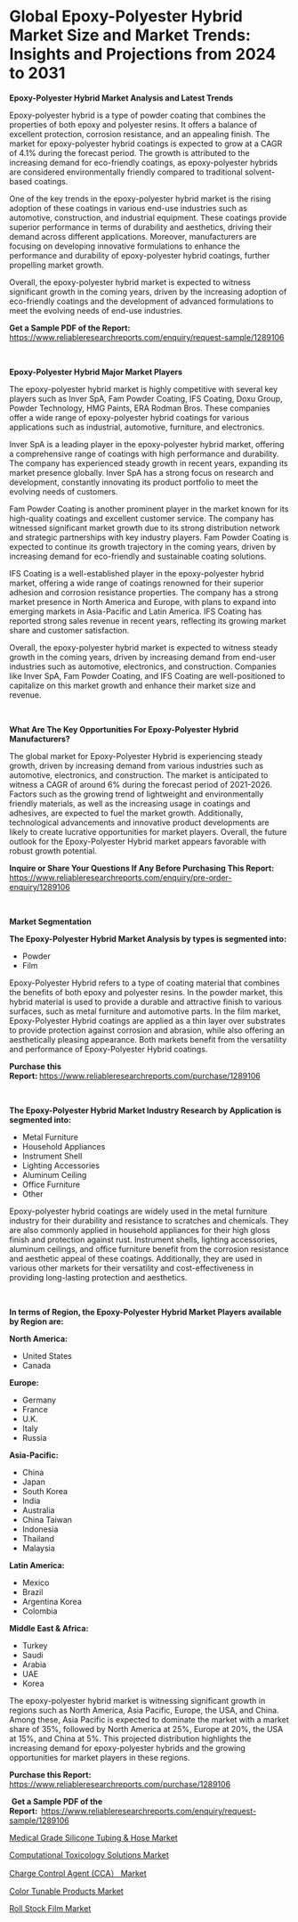 <p><h1>Global Epoxy-Polyester Hybrid Market Size and Market Trends: Insights and Projections from 2024 to 2031</h1></p><p><strong>Epoxy-Polyester Hybrid Market Analysis and Latest Trends</strong></p>
<p><p>Epoxy-polyester hybrid is a type of powder coating that combines the properties of both epoxy and polyester resins. It offers a balance of excellent protection, corrosion resistance, and an appealing finish. The market for epoxy-polyester hybrid coatings is expected to grow at a CAGR of 4.1% during the forecast period. The growth is attributed to the increasing demand for eco-friendly coatings, as epoxy-polyester hybrids are considered environmentally friendly compared to traditional solvent-based coatings.</p><p>One of the key trends in the epoxy-polyester hybrid market is the rising adoption of these coatings in various end-use industries such as automotive, construction, and industrial equipment. These coatings provide superior performance in terms of durability and aesthetics, driving their demand across different applications. Moreover, manufacturers are focusing on developing innovative formulations to enhance the performance and durability of epoxy-polyester hybrid coatings, further propelling market growth.</p><p>Overall, the epoxy-polyester hybrid market is expected to witness significant growth in the coming years, driven by the increasing adoption of eco-friendly coatings and the development of advanced formulations to meet the evolving needs of end-use industries.</p></p>
<p><strong>Get a Sample PDF of the Report:&nbsp;</strong> <a href="https://www.reliableresearchreports.com/enquiry/request-sample/1289106">https://www.reliableresearchreports.com/enquiry/request-sample/1289106</a></p>
<p>&nbsp;</p>
<p><strong>Epoxy-Polyester Hybrid Major Market Players</strong></p>
<p><p>The epoxy-polyester hybrid market is highly competitive with several key players such as Inver SpA, Fam Powder Coating, IFS Coating, Doxu Group, Powder Technology, HMG Paints, ERA Rodman Bros. These companies offer a wide range of epoxy-polyester hybrid coatings for various applications such as industrial, automotive, furniture, and electronics.</p><p>Inver SpA is a leading player in the epoxy-polyester hybrid market, offering a comprehensive range of coatings with high performance and durability. The company has experienced steady growth in recent years, expanding its market presence globally. Inver SpA has a strong focus on research and development, constantly innovating its product portfolio to meet the evolving needs of customers.</p><p>Fam Powder Coating is another prominent player in the market known for its high-quality coatings and excellent customer service. The company has witnessed significant market growth due to its strong distribution network and strategic partnerships with key industry players. Fam Powder Coating is expected to continue its growth trajectory in the coming years, driven by increasing demand for eco-friendly and sustainable coating solutions.</p><p>IFS Coating is a well-established player in the epoxy-polyester hybrid market, offering a wide range of coatings renowned for their superior adhesion and corrosion resistance properties. The company has a strong market presence in North America and Europe, with plans to expand into emerging markets in Asia-Pacific and Latin America. IFS Coating has reported strong sales revenue in recent years, reflecting its growing market share and customer satisfaction.</p><p>Overall, the epoxy-polyester hybrid market is expected to witness steady growth in the coming years, driven by increasing demand from end-user industries such as automotive, electronics, and construction. Companies like Inver SpA, Fam Powder Coating, and IFS Coating are well-positioned to capitalize on this market growth and enhance their market size and revenue.</p></p>
<p>&nbsp;</p>
<p><strong>What Are The Key Opportunities For Epoxy-Polyester Hybrid Manufacturers?</strong></p>
<p><p>The global market for Epoxy-Polyester Hybrid is experiencing steady growth, driven by increasing demand from various industries such as automotive, electronics, and construction. The market is anticipated to witness a CAGR of around 6% during the forecast period of 2021-2026. Factors such as the growing trend of lightweight and environmentally friendly materials, as well as the increasing usage in coatings and adhesives, are expected to fuel the market growth. Additionally, technological advancements and innovative product developments are likely to create lucrative opportunities for market players. Overall, the future outlook for the Epoxy-Polyester Hybrid market appears favorable with robust growth potential.</p></p>
<p><strong>Inquire or Share Your Questions If Any Before Purchasing This Report:</strong> <a href="https://www.reliableresearchreports.com/enquiry/pre-order-enquiry/1289106">https://www.reliableresearchreports.com/enquiry/pre-order-enquiry/1289106</a></p>
<p>&nbsp;</p>
<p><strong>Market Segmentation</strong></p>
<p><strong>The Epoxy-Polyester Hybrid Market Analysis by types is segmented into:</strong></p>
<p><ul><li>Powder</li><li>Film</li></ul></p>
<p><p>Epoxy-Polyester Hybrid refers to a type of coating material that combines the benefits of both epoxy and polyester resins. In the powder market, this hybrid material is used to provide a durable and attractive finish to various surfaces, such as metal furniture and automotive parts. In the film market, Epoxy-Polyester Hybrid coatings are applied as a thin layer over substrates to provide protection against corrosion and abrasion, while also offering an aesthetically pleasing appearance. Both markets benefit from the versatility and performance of Epoxy-Polyester Hybrid coatings.</p></p>
<p><strong>Purchase this Report:&nbsp;</strong><a href="https://www.reliableresearchreports.com/purchase/1289106">https://www.reliableresearchreports.com/purchase/1289106</a></p>
<p>&nbsp;</p>
<p><strong>The Epoxy-Polyester Hybrid Market Industry Research by Application is segmented into:</strong></p>
<p><ul><li>Metal Furniture</li><li>Household Appliances</li><li>Instrument Shell</li><li>Lighting Accessories</li><li>Aluminum Ceiling</li><li>Office Furniture</li><li>Other</li></ul></p>
<p><p>Epoxy-polyester hybrid coatings are widely used in the metal furniture industry for their durability and resistance to scratches and chemicals. They are also commonly applied in household appliances for their high gloss finish and protection against rust. Instrument shells, lighting accessories, aluminum ceilings, and office furniture benefit from the corrosion resistance and aesthetic appeal of these coatings. Additionally, they are used in various other markets for their versatility and cost-effectiveness in providing long-lasting protection and aesthetics.</p></p>
<p>&nbsp;</p>
<p><strong>In terms of Region, the Epoxy-Polyester Hybrid Market Players available by Region are:</strong></p>
<p>
    <p> <strong> North America: </strong>
        <ul>
            <li>United States</li>
            <li>Canada</li>
        </ul>
        </p> 
    <p> <strong> Europe: </strong>
        <ul>
            <li>Germany</li>
            <li>France</li>
            <li>U.K.</li>
            <li>Italy</li>
            <li>Russia</li>
        </ul>
        </p> 
    <p> <strong> Asia-Pacific: </strong>
        <ul>
            <li>China</li>
            <li>Japan</li>
            <li>South Korea</li>
            <li>India</li>
            <li>Australia</li>
            <li>China Taiwan</li>
            <li>Indonesia</li>
            <li>Thailand</li>
            <li>Malaysia</li>
        </ul>
        </p> 
    <p> <strong> Latin America: </strong>
        <ul>
            <li>Mexico</li>
            <li>Brazil</li>
            <li>Argentina Korea</li>
            <li>Colombia</li>
        </ul>
        </p> 
    <p> <strong> Middle East & Africa: </strong>
        <ul>
            <li>Turkey</li>
            <li>Saudi</li>
            <li>Arabia</li>
            <li>UAE</li>
            <li>Korea</li>
        </ul>
    </p>
    </p>
<p><p>The epoxy-polyester hybrid market is witnessing significant growth in regions such as North America, Asia Pacific, Europe, the USA, and China. Among these, Asia Pacific is expected to dominate the market with a market share of 35%, followed by North America at 25%, Europe at 20%, the USA at 15%, and China at 5%. This projected distribution highlights the increasing demand for epoxy-polyester hybrids and the growing opportunities for market players in these regions.</p></p>
<p><strong>Purchase this Report: </strong><a href="https://www.reliableresearchreports.com/purchase/1289106">https://www.reliableresearchreports.com/purchase/1289106</a></p>
<p>&nbsp;<strong>Get a Sample PDF of the Report:&nbsp;&nbsp;</strong><a href="https://www.reliableresearchreports.com/enquiry/request-sample/1289106">https://www.reliableresearchreports.com/enquiry/request-sample/1289106</a></p>
<p><strong></strong></p>
<p><p><a href="https://skillful-vermicelli-b89.notion.site/Medical-Grade-Silicone-Tubing-Hose-Market-Research-Report-The-Key-To-Successful-Business-Strategy-3a1403459a4b400cb8da38864e3e9831">Medical Grade Silicone Tubing & Hose Market</a></p><p><a href="https://eight-handstand-8fb.notion.site/Computational-Toxicology-Solutions-Market-Size-Evaluating-its-Market-Trends-Growth-and-Projection-bd7697c3bedb475b85082bc4a9a6ec2b">Computational Toxicology Solutions Market</a></p><p><a href="https://github.com/pgtimber/Market-Research-Report-List-1/blob/main/charge-control-agent-cca-market.md">Charge Control Agent (CCA） Market</a></p><p><a href="https://github.com/arionmp/Market-Research-Report-List-2/blob/main/color-tunable-products-market.md">Color Tunable Products Market</a></p><p><a href="https://view.publitas.com/reportprime-1/roll-stock-film-market-centers-on-aspects-such-as-market-growth-market-share-market-opportunity-and-projected-forecasts-spanning-from-2024-to-2031/">Roll Stock Film Market</a></p></p>